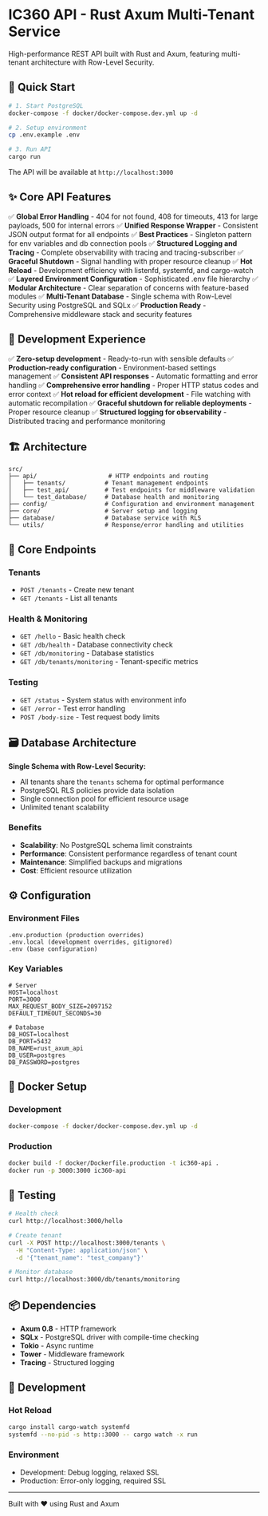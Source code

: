 # IC360 API - Rust Axum Multi-Tenant Service

High-performance REST API built with Rust and Axum, featuring multi-tenant architecture with Row-Level Security.

## 🚀 Quick Start

```bash
# 1. Start PostgreSQL
docker-compose -f docker/docker-compose.dev.yml up -d

# 2. Setup environment
cp .env.example .env

# 3. Run API
cargo run
```

The API will be available at `http://localhost:3000`

## ✨ Core API Features

✅ **Global Error Handling** - 404 for not found, 408 for timeouts, 413 for large payloads, 500 for internal errors
✅ **Unified Response Wrapper** - Consistent JSON output format for all endpoints
✅ **Best Practices** - Singleton pattern for env variables and db connection pools
✅ **Structured Logging and Tracing** - Complete observability with tracing and tracing-subscriber
✅ **Graceful Shutdown** - Signal handling with proper resource cleanup
✅ **Hot Reload** - Development efficiency with listenfd, systemfd, and cargo-watch
✅ **Layered Environment Configuration** - Sophisticated .env file hierarchy
✅ **Modular Architecture** - Clear separation of concerns with feature-based modules
✅ **Multi-Tenant Database** - Single schema with Row-Level Security using PostgreSQL and SQLx
✅ **Production Ready** - Comprehensive middleware stack and security features

## 🚀 Development Experience

✅ **Zero-setup development** - Ready-to-run with sensible defaults
✅ **Production-ready configuration** - Environment-based settings management
✅ **Consistent API responses** - Automatic formatting and error handling
✅ **Comprehensive error handling** - Proper HTTP status codes and error context
✅ **Hot reload for efficient development** - File watching with automatic recompilation
✅ **Graceful shutdown for reliable deployments** - Proper resource cleanup
✅ **Structured logging for observability** - Distributed tracing and performance monitoring

## 🏗️ Architecture

```
src/
├── api/                    # HTTP endpoints and routing
│   ├── tenants/           # Tenant management endpoints
│   ├── test_api/          # Test endpoints for middleware validation
│   └── test_database/     # Database health and monitoring
├── config/                # Configuration and environment management
├── core/                  # Server setup and logging
├── database/              # Database service with RLS
└── utils/                 # Response/error handling and utilities
```

## 🎯 Core Endpoints

### Tenants
- `POST /tenants` - Create new tenant
- `GET /tenants` - List all tenants

### Health & Monitoring
- `GET /hello` - Basic health check
- `GET /db/health` - Database connectivity check
- `GET /db/monitoring` - Database statistics
- `GET /db/tenants/monitoring` - Tenant-specific metrics

### Testing
- `GET /status` - System status with environment info
- `GET /error` - Test error handling
- `POST /body-size` - Test request body limits

## 🗃️ Database Architecture

**Single Schema with Row-Level Security:**
- All tenants share the `tenants` schema for optimal performance
- PostgreSQL RLS policies provide data isolation
- Single connection pool for efficient resource usage
- Unlimited tenant scalability

### Benefits
- **Scalability**: No PostgreSQL schema limit constraints
- **Performance**: Consistent performance regardless of tenant count
- **Maintenance**: Simplified backups and migrations
- **Cost**: Efficient resource utilization

## ⚙️ Configuration

### Environment Files
```
.env.production (production overrides)
.env.local (development overrides, gitignored)
.env (base configuration)
```

### Key Variables
```env
# Server
HOST=localhost
PORT=3000
MAX_REQUEST_BODY_SIZE=2097152
DEFAULT_TIMEOUT_SECONDS=30

# Database
DB_HOST=localhost
DB_PORT=5432
DB_NAME=rust_axum_api
DB_USER=postgres
DB_PASSWORD=postgres
```

## 🐳 Docker Setup

### Development
```bash
docker-compose -f docker/docker-compose.dev.yml up -d
```

### Production
```bash
docker build -f docker/Dockerfile.production -t ic360-api .
docker run -p 3000:3000 ic360-api
```

## 🧪 Testing

```bash
# Health check
curl http://localhost:3000/hello

# Create tenant
curl -X POST http://localhost:3000/tenants \
  -H "Content-Type: application/json" \
  -d '{"tenant_name": "test_company"}'

# Monitor database
curl http://localhost:3000/db/tenants/monitoring
```

## 📦 Dependencies

- **Axum 0.8** - HTTP framework
- **SQLx** - PostgreSQL driver with compile-time checking
- **Tokio** - Async runtime
- **Tower** - Middleware framework
- **Tracing** - Structured logging

## 🔧 Development

### Hot Reload
```bash
cargo install cargo-watch systemfd
systemfd --no-pid -s http::3000 -- cargo watch -x run
```

### Environment
- Development: Debug logging, relaxed SSL
- Production: Error-only logging, required SSL

---

Built with ❤️ using Rust and Axum 